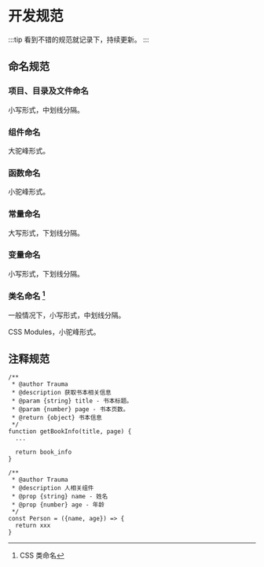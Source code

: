 # 开发规范

:::tip
看到不错的规范就记录下，持续更新。
:::

## 命名规范

### 项目、目录及文件命名

小写形式，中划线分隔。

### 组件命名

大驼峰形式。

### 函数命名

小驼峰形式。

### 常量命名

大写形式，下划线分隔。

### 变量命名

小写形式，下划线分隔。

### 类名命名 [^1]

一般情况下，小写形式，中划线分隔。

CSS Modules，小驼峰形式。

## 注释规范

```
/**
 * @author Trauma
 * @description 获取书本相关信息
 * @param {string} title - 书本标题。
 * @param {number} page - 书本页数。
 * @return {object} 书本信息
 */
function getBookInfo(title, page) {
  ...

  return book_info
}
```

```
/**
 * @author Trauma
 * @description 人相关组件
 * @prop {string} name - 姓名
 * @prop {number} age - 年龄
 */
const Person = ({name, age}) => {
  return xxx
}
```

[^1]: CSS 类命名
